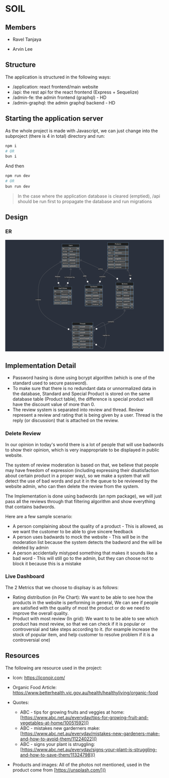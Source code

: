 # SOIL

## Members

- Ravel Tanjaya

- Arvin Lee

## Structure

The application is structured in the following ways:

- /application: react frontend/main website
- /api: the rest api for the react frontend (Express + Sequelize)
- /admin-fe: the admin frontend (graphql) - HD
- /admin-graphql: the admin graphql backend - HD

## Starting the application server

As the whole project is made with Javascript, we can just change into the subproject (there is 4 in total) directory and run:

```bash
npm i
# OR 
bun i
```

And then

```bash
npm run dev
# OR
bun run dev
```

> In the case where the application database is cleared (emptied), /api should be run first to propagate the database and run migrations

## Design

### ER

![](assets/er_diagram.png)

## Implementation Detail

- Password hasing is done using bcrypt algorithm (which is one of the standard used to secure password).
- To make sure that there is no redundant data or unnormalized data in the database, Standard and Special Product is stored on the same database table (Product table), the difference is special product will have the discount value of more than 0.
- The review system is separated into review and thread. Review represent a review and rating that is being given by a user. Thread is the reply (or discussion) that is attached on the review.

### Delete Review

In our opinion in today's world there is a lot of people that will use badwords to show their opinion, which is very inappropriate to be displayed in public website.

The system of review moderation is based on that, we believe that people may have freedom of expression (including expressing their disatisfaction about certain product in a proper way), so we make a system that will detect the use of bad words and put it in the queue to be reviewed by the website admin, who can then delete the review from the system.

The Implementation is done using badwords (an npm package), we will just pass all the reviews through that filtering algorithm and show everything that contains badwords.

Here are a few sample scenario:

- A person complaining about the quality of a product - This is allowed, as we want the customer to be able to give sincere feedback
- A person uses badwards to mock the website - This will be in the moderation list because the system detects the badword and the will be deleted by admin
- A person accidentally mistyped something that makes it sounds like a bad word - This will still go to the admin, but they can choose not to block it because this is a mistake

### Live Dashboard

The 2 Metrics that we choose to displsay is as follows:

- Rating distribution (in Pie Chart): We want to be able to see how the products in the website is performing in general, We can see if people are satisfied with the quality of most the product or do we need to improve the overall quality.
- Product with most review (In grid): We want to to be able to see which product has most review, so that we can check if it is popular or controversial and take steps according to it. (for example increase the stock of popular item, and help customer to resolve problem if it is a controversial one)

## Resources

The following are resource used in the project:

- Icon: https://iconoir.com/

- Organic Food Article: https://www.betterhealth.vic.gov.au/health/healthyliving/organic-food

- Quotes:
  
  - ABC - tips for growing fruits and veggies at home:
    [https://www.abc.net.au/everyday/tips-for-growing-fruit-and-vegetables-at-home/10051592]()
  - ABC - mistakes new garderners make:
    [https://www.abc.net.au/everyday/mistakes-new-gardeners-make-and-how-to-avoid-them/11224022]()
  - ABC - signs your plant is struggling:
    [https://www.abc.net.au/everyday/signs-your-plant-is-struggling-and-how-to-save-them/11324798]()

- Products and images: All of the photos not mentioned, used in the product come from [https://unsplash.com/]()
